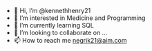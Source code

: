 - 👋 Hi, I’m @kennethhenry21
- 👀 I’m interested in Medicine and Programming
- 🌱 I’m currently learning SQL
- 💞️ I’m looking to collaborate on ...
- 📫 How to reach me negrik21@aim.com

<!---
kennethhenry21/kennethhenry21 is a ✨ special ✨ repository because its `README.md` (this file) appears on your GitHub profile.
You can click the Preview link to take a look at your changes.
--->
